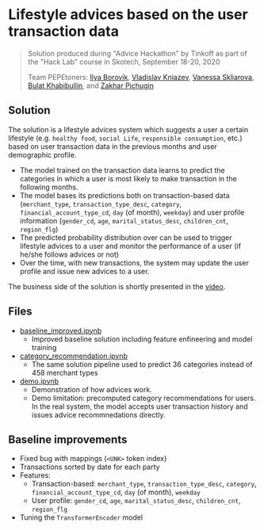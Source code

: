 # Lifestyle advices based on the user transaction data

> Solution produced during "Advice Hackathon" by Tinkoff as part of the "Hack Lab" course in Skotech, September 18-20, 2020
>
> Team PEPEtoners: [Ilya Borovik](https://github.com/ilya16), [Vladislav Kniazev](https://github.com/Vladoskn), [Vanessa Skliarova](https://github.com/Vanessik), [Bulat Khabibullin](https://github.com/MrWag2), and [Zakhar Pichugin](https://github.com/zakharpichugin)

## Solution

The solution is a lifestyle advices system which suggests a user a certain lifestyle (e.g. `healthy food`, `social Life`, `responsible consumption`, etc.) based on user transaction data in the previous months and user demographic profile.

* The model trained on the transaction data learns to predict the categories in which a user is most likely to make transaction in the following months. 
* The model bases its predictions both on transaction-based data (`merchant_type`, `transaction_type_desc`, `category`, `financial_account_type_cd`, `day` (of month), `weekday`) and user profile information (`gender_cd`, `age`, `marital_status_desc`, `children_cnt`, `region_flg`)
* The predicted probability distribution over can be used to trigger lifestyle advices to a user and monitor the performance of a user (if he/she follows advices or not)
* Over the time, with new transactions, the system may update the user profile and issue new advices to a user.

The business side of the solution is shortly presented in the [video]().

## Files
* [baseline_improved.ipynb](baseline_improved.ipynb)
  * Improved baseline solution including feature enfineering and model training 
* [category_recommendation.ipynb](category_recommendation.ipynb)
  * The same solution pipeline used to predict 36 categories instead of 458 merchant types
* [demo.ipynb](demo.ipynb)
  * Demonstration of how advices work.
  * Demo limitation: precomputed category recommendations for users. In the real system, the model accepts user transaction history and issues advice recommnedations directly.
  
## Baseline improvements
* Fixed bug with mappings (`<UNK>` token index)
* Transactions sorted by date for each party
* Features:
  * Transaction-based: `merchant_type`, `transaction_type_desc`, `category`, `financial_account_type_cd`, `day` (of month), `weekday` 
  * User profile: `gender_cd`, `age`, `marital_status_desc`, `children_cnt`, `region_flg`
* Tuning the `TransformerEncoder` model
